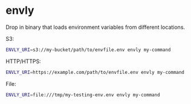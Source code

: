 # envly

Drop in binary that loads environment variables from different locations.

S3:
```bash
ENVLY_URI=s3://my-bucket/path/to/envfile.env envly my-command
```

HTTP/HTTPS:
```bash
ENVLY_URI=https://example.com/path/to/envfile.env envly my-command
```

File:
```bash
ENVLY_URI=file:///tmp/my-testing-env.env envly my-command
```
